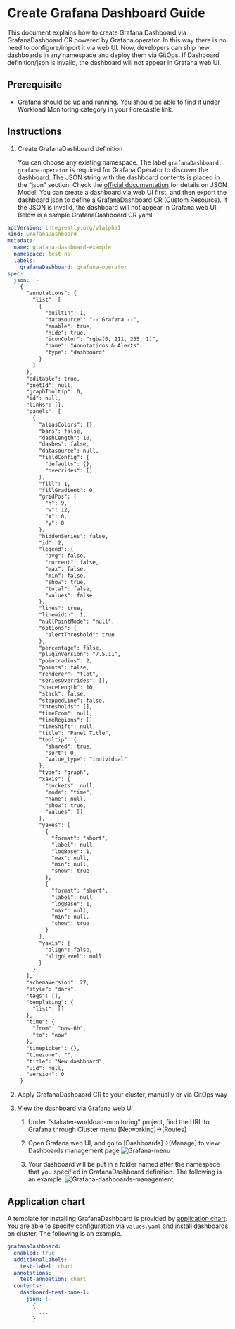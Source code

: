 # Create Grafana Dashboard Guide

This document explains how to create Grafana Dashboard via GrafanaDashboard CR powered by Grafana operator. In this way there is no need to configure/import it via web UI. Now, developers can ship new dashboards in any namespace and deploy them via GitOps. If Dashboard definition/json is invalid, the dashboard will not appear in Grafana web UI.

## Prerequisite 

- Grafana should be up and running. You should be able to find it under Workload Monitoring category in your Forecastle link.

## Instructions  

1) Create GrafanaDashboard definition 

   You can choose any existing namespace. The label `grafanaDashboard: grafana-operator` is required for Grafana Operator to discover the dashboard. The JSON string with the dashboard contents is placed in the “json” section. Check the [official documentation](https://grafana.com/docs/reference/dashboard/#dashboard-json) for details on JSON Model. You can create a dashboard via web UI first, and then export the dashboard json to define a GrafanaDashboard CR (Custom Resource). If the JSON is invalid, the dashboard will not appear in Grafana web UI. Below is a sample GrafanaDashboard CR yaml.

```yaml
apiVersion: integreatly.org/v1alpha1
kind: GrafanaDashboard
metadata:
  name: grafana-dashboard-example
  namespace: test-ns
  labels:
    grafanaDashboard: grafana-operator
spec:
  json: |-
    {
      "annotations": {
        "list": [
          {
            "builtIn": 1,
            "datasource": "-- Grafana --",
            "enable": true,
            "hide": true,
            "iconColor": "rgba(0, 211, 255, 1)",
            "name": "Annotations & Alerts",
            "type": "dashboard"
          }
        ]
      },
      "editable": true,
      "gnetId": null,
      "graphTooltip": 0,
      "id": null,
      "links": [],
      "panels": [
        {
          "aliasColors": {},
          "bars": false,
          "dashLength": 10,
          "dashes": false,
          "datasource": null,
          "fieldConfig": {
            "defaults": {},
            "overrides": []
          },
          "fill": 1,
          "fillGradient": 0,
          "gridPos": {
            "h": 9,
            "w": 12,
            "x": 0,
            "y": 0
          },
          "hiddenSeries": false,
          "id": 2,
          "legend": {
            "avg": false,
            "current": false,
            "max": false,
            "min": false,
            "show": true,
            "total": false,
            "values": false
          },
          "lines": true,
          "linewidth": 1,
          "nullPointMode": "null",
          "options": {
            "alertThreshold": true
          },
          "percentage": false,
          "pluginVersion": "7.5.11",
          "pointradius": 2,
          "points": false,
          "renderer": "flot",
          "seriesOverrides": [],
          "spaceLength": 10,
          "stack": false,
          "steppedLine": false,
          "thresholds": [],
          "timeFrom": null,
          "timeRegions": [],
          "timeShift": null,
          "title": "Panel Title",
          "tooltip": {
            "shared": true,
            "sort": 0,
            "value_type": "individual"
          },
          "type": "graph",
          "xaxis": {
            "buckets": null,
            "mode": "time",
            "name": null,
            "show": true,
            "values": []
          },
          "yaxes": [
            {
              "format": "short",
              "label": null,
              "logBase": 1,
              "max": null,
              "min": null,
              "show": true
            },
            {
              "format": "short",
              "label": null,
              "logBase": 1,
              "max": null,
              "min": null,
              "show": true
            }
          ],
          "yaxis": {
            "align": false,
            "alignLevel": null
          }
        }
      ],
      "schemaVersion": 27,
      "style": "dark",
      "tags": [],
      "templating": {
        "list": []
      },
      "time": {
        "from": "now-6h",
        "to": "now"
      },
      "timepicker": {},
      "timezone": "",
      "title": "New dashboard",
      "uid": null,
      "version": 0
    }
```

2. Apply GrafanaDashbaord CR to your cluster, manually or via GitOps way 

3. View the dashboard via Grafana web UI

   1. Under "stakater-workload-monitoring" project, find the URL to Grafana through Cluster menu [Networking]->[Routes]
   2. Open Grafana web UI, and go to [Dashboards]->[Manage] to view Dashboards management page
      ![Grafana-menu](./images/grafana-menu.png)
   
   3. Your dashboard will be put in a folder named after the namespace that you specified in GrafanaDashboard definition. The following is an example. ![Grafana-dashboards-management](./images/grafana-dashboards-management.png)
   

## Application chart

A template for installing GrafanaDashboard is provided by [application chart](https://github.com/stakater-charts/application). You are able to specify configuration via `values.yaml` and install dashboards on cluster. The following is an example.

```yaml
grafanaDashboard:
  enabled: true
  additionalLabels:
    test-label: chart
  annotations: 
    test-annoation: chart
  contents:
    dashboard-test-name-1: 
      json: |-
        {
          ...
        }
```

